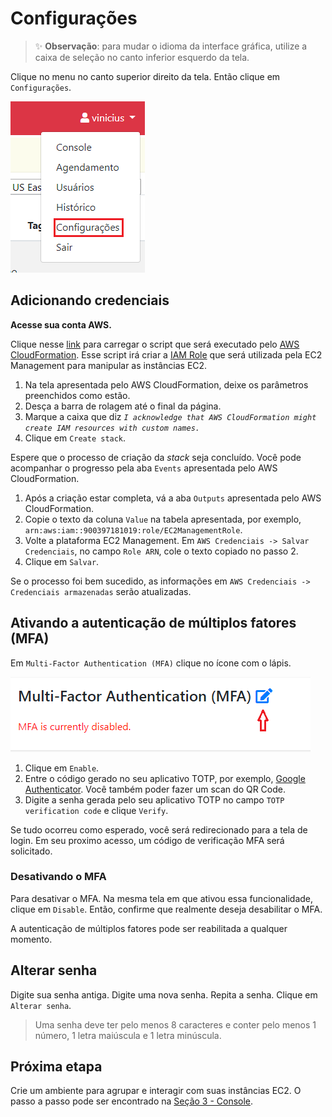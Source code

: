 # Configurações

> :sparkles: **Observação**: para mudar o idioma da interface gráfica, utilize a caixa de seleção no canto inferior esquerdo da tela.

Clique no menu no canto superior direito da tela. Então clique em `Configurações`.

![Menu de páginas](../images/pages_menu.png)

## Adicionando credenciais

**Acesse sua conta AWS.**

Clique nesse [link](https://us-east-1.console.aws.amazon.com/cloudformation/home?region=us-east-1#/stacks/create/review?templateURL=https://s3.amazonaws.com/ec2.manager.infomach/ec2_management_user_setup.yml&stackName=ec2-management&param_RoleName=EC2ManagementRole&param_TrustedAccountId=900397181019) para carregar o script que será executado pelo [AWS CloudFormation](https://docs.aws.amazon.com/pt_br/cloudformation/?id=docs_gateway).
Esse script irá criar a [IAM Role](https://docs.aws.amazon.com/IAM/latest/UserGuide/id_roles.html) que será utilizada pela EC2 Management para manipular as instâncias EC2.

1. Na tela apresentada pelo AWS CloudFormation, deixe os parâmetros preenchidos como estão.
2. Desça a barra de rolagem até o final da página.
3. Marque a caixa que diz _`I acknowledge that AWS CloudFormation might create IAM resources with custom names.`_
4. Clique em `Create stack`.

Espere que o processo de criação da _stack_ seja concluído. Você pode acompanhar o progresso pela aba `Events` apresentada pelo AWS CloudFormation.

1. Após a criação estar completa, vá a aba `Outputs` apresentada pelo AWS CloudFormation.
2. Copie o texto da coluna `Value` na tabela apresentada, por exemplo, `arn:aws:iam::900397181019:role/EC2ManagementRole`.
3. Volte a plataforma EC2 Management. Em `AWS Credenciais -> Salvar Credenciais`, no campo `Role ARN`, cole o texto copiado no passo 2.
4. Clique em `Salvar`.

Se o processo foi bem sucedido, as informações em `AWS Credenciais -> Credenciais armazenadas` serão atualizadas.

## Ativando a autenticação de múltiplos fatores (MFA)

Em `Multi-Factor Authentication (MFA)` clique no ícone com o lápis.

![Ir para MFA](../images/mfa_link.png)

1. Clique em `Enable`.
2. Entre o código gerado no seu aplicativo TOTP, por exemplo, [Google Authenticator](https://play.google.com/store/apps/details?id=com.google.android.apps.authenticator2). Você também poder fazer um scan do QR Code.
3. Digite a senha gerada pelo seu aplicativo TOTP no campo `TOTP verification code` e clique `Verify`.

Se tudo ocorreu como esperado, você será redirecionado para a tela de login. Em seu proximo acesso, um código de verificação MFA será solicitado.

### Desativando o MFA

Para desativar o MFA.
Na mesma tela em que ativou essa funcionalidade, clique em `Disable`. Então, confirme que realmente deseja desabilitar o MFA.

A autenticação de múltiplos fatores pode ser reabilitada a qualquer momento.

## Alterar senha

Digite sua senha antiga. Digite uma nova senha. Repita a senha. Clique em `Alterar senha`.

> Uma senha deve ter pelo menos 8 caracteres e conter pelo menos 1 número, 1 letra maiúscula e 1 letra minúscula.

## Próxima etapa

Crie um ambiente para agrupar e interagir com suas instâncias EC2. O passo a passo pode ser encontrado na [Seção 3 - Console](../console/CONSOLE.md).

